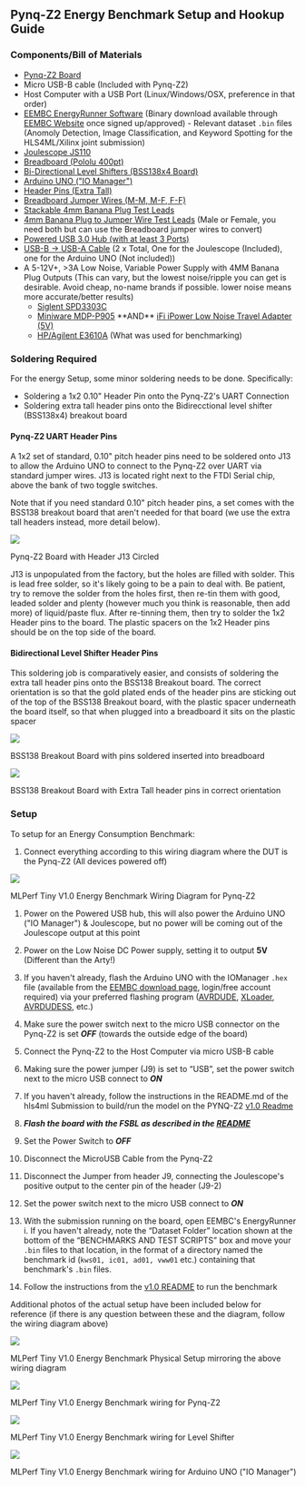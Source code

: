 ## Pynq-Z2 Energy Benchmark Setup and Hookup Guide

### Components/Bill of Materials

-   [Pynq-Z2 Board](https://www.newark.com/tul-corporation/1m1-m000127dva/tul-pynq-z2-advanced-kit-rohs/dp/69AC1753)
-   Micro USB-B cable (Included with Pynq-Z2)
-   Host Computer with a USB Port (Linux/Windows/OSX, preference in that order)
-    [EEMBC EnergyRunner Software](https://github.com/eembc/energyrunner) (Binary download available through [EEMBC Website](https://www.eembc.org/) once signed up/approved)
    -   Relevant dataset `.bin` files (Anomoly Detection, Image Classification, and Keyword Spotting for the HLS4ML/Xilinx joint submission)
-   [Joulescope JS110](https://www.digikey.com/en/products/detail/joulescope%C2%AE/JS110-K000-001/13686734)
-   [Breadboard (Pololu 400pt)](https://www.digikey.com/en/products/detail/pololu-corporation/351/11586984) 
-   [Bi-Directional Level Shifters (BSS138x4 Board)](https://www.digikey.com/en/products/detail/adafruit-industries-llc/757/4990756)
-   [Arduino UNO ("IO Manager")](https://www.digikey.com/en/products/detail/arduino/A000066/2784006)
-   [Header Pins (Extra Tall)](https://www.digikey.com/en/products/detail/samtec-inc/MTSW-110-09-S-S-330/8162605) 
-   [Breadboard Jumper Wires (M-M, M-F, F-F)](https://www.amazon.com/EDGELEC-Breadboard-Optional-Assorted-Multicolored/dp/B07GD2BWPY)
-   [Stackable 4mm Banana Plug Test Leads](https://www.amazon.com/Sumnacon-Stackable-Silicone-Multimeter-Electrical/dp/B07179VF5J/)
-   [4mm Banana Plug to Jumper Wire Test Leads](https://www.amazon.com/Goupchn-Stackable-Breadboard-Flexible-Electrical/dp/B08KZGPTLM?th=1) (Male or Female, you need both but can use the Breadboard jumper wires to convert)
-   [Powered USB 3.0 Hub (with at least 3 Ports)](https://www.digikey.com/en/products/detail/adafruit-industries-llc/757/4990756) 
-   [USB-B → USB-A Cable](https://www.amazon.com/StarTech-com-3-Feet-USB-Certified-Cable/dp/B001GTW5Z2) (2 x Total, One for the Joulescope (Included), one for the Arduino UNO (Not included))
-   A 5-12V+, >3A Low Noise, Variable Power Supply with 4MM Banana Plug Outputs (This can vary, but the lowest noise/ripple you can get is desirable. Avoid cheap, no-name brands if possible. lower noise means more accurate/better results)
    -   [Siglent SPD3303C](https://www.amazon.com/Siglent-Technologies-SPD3303C-Power-Supply/dp/B01HENYNZS)
    -   [Miniware MDP-P905](https://www.amazon.com/SainSmart-MDP-P905-Programmable-Adjustable-Regulator/dp/B07ZCJGP1V) \*\*AND\*\* [iFi iPower Low Noise Travel Adapter (5V)](https://www.amazon.com/iPower-Supply-International-Travel-Adapters/dp/B01LZD8SHJ)
    -   [HP/Agilent E3610A](https://www.bellnw.com/manufacturer/Agilent/E3610A.htm) (What was used for benchmarking)

### Soldering Required

For the energy Setup, some minor soldering needs to be done. Specifically:

-   Soldering a 1x2 0.10" Header Pin onto the Pynq-Z2's UART Connection
-   Soldering extra tall header pins onto the Bidirecctional level shifter (BSS138x4) breakout board

#### Pynq-Z2 UART Header Pins

A 1x2 set of standard, 0.10" pitch header pins need to be soldered onto J13 to allow the Arduino UNO to connect to the Pynq-Z2 over UART via standard jumper wires. J13 is located right next to the FTDI Serial chip, above the bank of two toggle switches.  
  
Note that if you need standard 0.10" pitch header pins, a set comes with the BSS138 breakout board that aren't needed for that board (we use the extra tall headers instead, more detail below). 

![](img/pynq-z2-large_j13_75.png)

Pynq-Z2 Board with Header J13 Circled

J13 is unpopulated from the factory, but the holes are filled with solder. This is lead free solder, so it's likely going to be a pain to deal with. Be patient, try to remove the solder from the holes first, then re-tin them with good, leaded solder and plenty (however much you think is reasonable, then add more) of liquid/paste flux. After re-tinning them, then try to solder the 1x2 Header pins to the board. The plastic spacers on the 1x2 Header pins should be on the top side of the board.

#### Bidirectional Level Shifter Header Pins

This soldering job is comparatively easier, and consists of soldering the extra tall header pins onto the BSS138 Breakout board. The correct orientation is so that the gold plated ends of the header pins are sticking out of the top of the BSS138 Breakout board, with the plastic spacer underneath the board itself, so that when plugged into a breadboard it sits on the plastic spacer 

![](img/img_20210607_140451.jpg)

BSS138 Breakout Board with pins soldered inserted into breadboard

![](img/img_20210607_133515.jpg)

BSS138 Breakout Board with Extra Tall header pins in correct orientation

### Setup

To setup for an Energy Consumption Benchmark:

1.  Connect everything according to this wiring diagram where the DUT is the Pynq-Z2 (All devices powered off)

![](img/hookup-js110-pynq.png)

MLPerf Tiny V1.0 Energy Benchmark Wiring Diagram for Pynq-Z2

1.  Power on the Powered USB hub, this will also power the Arduino UNO ("IO Manager") & Joulescope, but no power will be coming out of the Joulescope output at this point
2.  Power on the Low Noise DC Power supply, setting it to output **5V** (Different than the Arty!)
3.  If you haven't already, flash the Arduino UNO with the IOManager `.hex` file (available from the [EEMBC download page](https://www.eembc.org/energyrunner/mlperftiny/), login/free account required) via your preferred flashing program ([AVRDUDE](https://www.nongnu.org/avrdude/), [XLoader](https://github.com/binaryupdates/xLoader), [AVRDUDESS](https://github.com/zkemble/AVRDUDESS), etc.)
4.  Make sure the power switch next to the micro USB connector on the Pynq-Z2 is set ***OFF*** (towards the outside edge of the board)
5.  Connect the Pynq-Z2 to the Host Computer via micro USB-B cable
6.  Making sure the power jumper (J9) is set to “USB”, set the power switch next to the micro USB connect to ***ON***
7.  If you haven't already, follow the instructions in the README.md of the hls4ml Submission to build/run the model on the PYNQ-Z2 [v1.0 Readme](README.md)
8.  ***_Flash the board with the FSBL as described in the [README](pynq_bootloader.md)_***
9.  Set the Power Switch to ***OFF***
10.  Disconnect the MicroUSB Cable from the Pynq-Z2
11.  Disconnect the Jumper from header J9, connecting the Joulescope's positive output to the center pin of the header (J9-2)
12.  Set the power switch next to the micro USB connect to ***ON***
13.  With the submission running on the board, open EEMBC's EnergyRunner </br>
    i. If you haven't already, note the “Dataset Folder” location shown at the bottom of the “BENCHMARKS AND TEST SCRIPTS” box and move your `.bin` files to that location, in the format of a directory named the benchmark id (`kws01, ic01, ad01, vww01` etc.) containing that benchmark's `.bin` files.
    
15.  Follow the instructions from the [v1.0 README](README.md) to run the benchmark  

Additional photos of the actual setup have been included below for reference (if there is any question between these and the diagram, follow the wiring diagram above)

![](img/full_energy_setup_pynq.jpg)

MLPerf Tiny V1.0 Energy Benchmark Physical Setup mirroring the above wiring diagram

![](img/pynqz2_tinymlpower_wiring.png)

MLPerf Tiny V1.0 Energy Benchmark wiring for Pynq-Z2

![](img/levelshifter_tinymlpower_wiring.png)

MLPerf Tiny V1.0 Energy Benchmark wiring for Level Shifter

![](img/arduino_tinymlpower_wiring.png)

MLPerf Tiny V1.0 Energy Benchmark wiring for Arduino UNO ("IO Manager")

